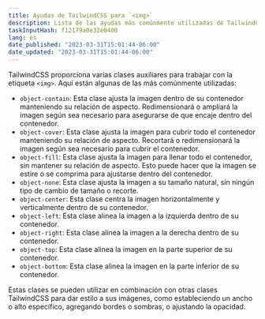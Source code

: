 ```yaml
---
title: Ayudas de TailwindCSS para `<img>`
description: Lista de las ayudas más comúnmente utilizadas de TailwindCSS para `<img>`
taskInputHash: f12179a0e32e0400
lang: es
date_published: "2023-03-31T15:01:44-06:00"
date_updated: "2023-03-31T15:01:44-06:00"
---
```

TailwindCSS proporciona varias clases auxiliares para trabajar con la etiqueta `<img>`. Aquí están algunas de las más comúnmente utilizadas:
- `object-contain`: Esta clase ajusta la imagen dentro de su contenedor manteniendo su relación de aspecto. Redimensionará o ampliará la imagen según sea necesario para asegurarse de que encaje dentro del contenedor.
- `object-cover`: Esta clase ajusta la imagen para cubrir todo el contenedor manteniendo su relación de aspecto. Recortará o redimensionará la imagen según sea necesario para cubrir el contenedor.
- `object-fill`: Esta clase ajusta la imagen para llenar todo el contenedor, sin mantener su relación de aspecto. Esto puede hacer que la imagen se estire o se comprima para ajustarse dentro del contenedor.
- `object-none`: Esta clase ajusta la imagen a su tamaño natural, sin ningún tipo de cambio de tamaño o recorte.
- `object-center`: Esta clase centra la imagen horizontalmente y verticalmente dentro de su contenedor.
- `object-left`: Esta clase alinea la imagen a la izquierda dentro de su contenedor.
- `object-right`: Esta clase alinea la imagen a la derecha dentro de su contenedor.
- `object-top`: Esta clase alinea la imagen en la parte superior de su contenedor.
- `object-bottom`: Esta clase alinea la imagen en la parte inferior de su contenedor.

Estas clases se pueden utilizar en combinación con otras clases TailwindCSS para dar estilo a sus imágenes, como estableciendo un ancho o alto específico, agregando bordes o sombras, o ajustando la opacidad.
